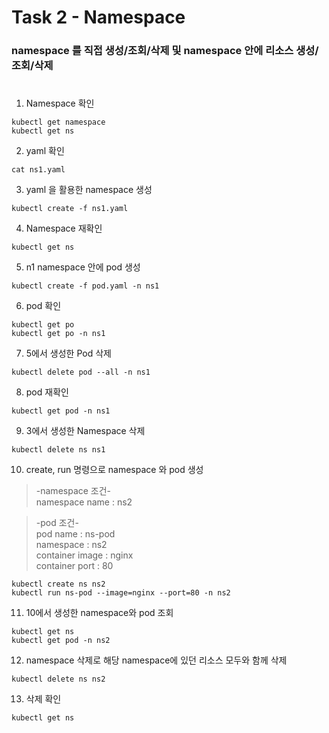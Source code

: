 # Task 2 - Namespace

### namespace 를 직접 생성/조회/삭제 및 namespace 안에 리소스 생성/조회/삭제
#  

1. Namespace 확인
```
kubectl get namespace
kubectl get ns
```

2. yaml 확인
```
cat ns1.yaml
```

3. yaml 을 활용한 namespace 생성
```
kubectl create -f ns1.yaml
```

4. Namespace 재확인
```
kubectl get ns
```

5. n1 namespace 안에 pod 생성
```
kubectl create -f pod.yaml -n ns1
```

6. pod 확인
```
kubectl get po
kubectl get po -n ns1
```

7. 5에서 생성한 Pod 삭제
```
kubectl delete pod --all -n ns1
```

8. pod 재확인
```
kubectl get pod -n ns1
```

9. 3에서 생성한 Namespace 삭제
```
kubectl delete ns ns1
```

10. create, run 명령으로 namespace 와 pod 생성
>-namespace 조건-  
namespace name : ns2  

> -pod 조건-  
pod name : ns-pod  
namespace : ns2  
container image : nginx  
container port : 80

```
kubectl create ns ns2
kubectl run ns-pod --image=nginx --port=80 -n ns2
```

11. 10에서 생성한 namespace와 pod 조회
```
kubectl get ns
kubectl get pod -n ns2
```

12. namespace 삭제로 해당 namespace에 있던 리소스 모두와 함께 삭제
```
kubectl delete ns ns2
```

13. 삭제 확인
```
kubectl get ns
```
